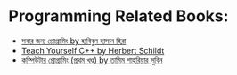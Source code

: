 
# Programming Related Books:
* [সবার জন্য প্রোগ্রামিং by হাবিবুল হাসান হিরা](https://gronthik.com/product/sobar-jonno-programming-BuEkhv)
* [Teach Yourself C++ by Herbert Schildt](https://www.daraz.com.bd/products/teach-yourself-c-by-herbert-schildt-book-i177372287-s1117318118.html?spm=a2a0e.searchlist.sku.2.2f9a7340HF69t2&search=1)
* [কম্পিউটার প্রোগ্রামিং (প্রথম খণ্ড) by তামিম শাহরিয়ার সুবিন](https://www.rokomari.com/book/166987/computer-programming-1st-part)
<!-- * [ফুলস্ট্যাক ডেভেলপমেন্ট (কানেকটিং দ্য ডটস্) by এইচ এম নাঈম](https://www.rokomari.com/book/211527/fullstack-development) -->
